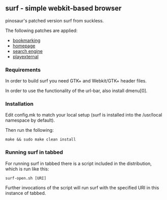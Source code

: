 ## surf - simple webkit-based browser
pinosaur's patched version surf from suckless.

The following patches are applied:
- [bookmarking](https://surf.suckless.org/patches/bookmarking/)
- [homepage](https://surf.suckless.org/patches/homepage/)
- [search engine](https://surf.suckless.org/patches/searchengines/)
- [playexternal](https://surf.suckless.org/patches/playexternal/)

### Requirements
In order to build surf you need GTK+ and Webkit/GTK+ header files.

In order to use the functionality of the url-bar, also install dmenu[0].

### Installation

Edit config.mk to match your local setup (surf is installed into
the /usr/local namespace by default).

Then run the following:
```
make && sudo make clean install
```

### Running surf in tabbed
For running surf in tabbed there is a script included in the distribution,
which is run like this:
```
surf-open.sh [URI]
```

Further invocations of the script will run surf with the specified URI in this
instance of tabbed.
